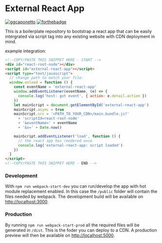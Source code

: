 # External React App

[![ggcaponetto](https://circleci.com/gh/ggcaponetto/external-react-app.svg?style=shield)](https://app.circleci.com/pipelines/github/ggcaponetto/external-react-app?branch=master)
[![forthebadge](https://forthebadge.com/images/badges/you-didnt-ask-for-this.svg)](https://forthebadge.com)

This is a boilerplate repository to bootstrap a react app that can be easily intergrated via script tag into any
existing website with CDN deployment in mind.

example integration:

```html
<!--COPY/PASTE THIS SNIPPET HERE - START -->
<div id="react-root-node"></div>
<script id="external-react-app"></script>
<script type="text/javascript">
  // change path to match your file:
  window.onload = function () {
    const eventName = 'external-react-app'
    window.addEventListener(eventName, (e) => {
      console.log('host: got event', { action: e.detail.action })
    })
    let mainScript = document.getElementById('external-react-app')
    mainScript.async = true
    mainScript.src = '<PATH_TO_YOUR_CDN>/main.bundle.js?'
      + 'scriptId=react-root-node'
      + '&eventName=' + eventName
      + '&v=' + Date.now()

    mainScript.addEventListener('load', function () {
      // the react app has rendered once
      console.log('external-react-app: script loaded')
    })
  }
</script>
<!--COPY/PASTE THIS SNIPPET HERE - END -->
```
### Development
With ``npm run webpack-start-dev`` you can run/develop the app with hot module replacement enabled. In this
case the ``/public`` folder will contain the files needed by webpack.
The development build will be available on [http://localhost:3000](http://localhost:3000).

### Production
By running ``npm run webpack-start-prod`` all the required files will be generated in ``/dist``. This is the foder you
can deploy to a CDN.
 A production preview will then be available on [http://localhost:5000](http://localhost:5000).



